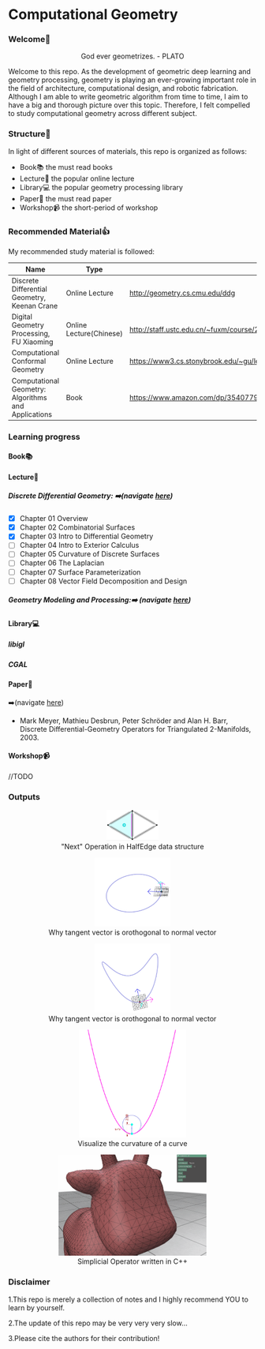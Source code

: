 # Computational Geometry



### Welcome:wave:


<div align="center">God ever geometrizes. - PLATO </div>



Welcome to this repo. As the development of geometric deep learning and geometry processing, geometry is playing an ever-growing important role in the field of architecture, computational design, and robotic fabrication. Although I am able to write geometric algorithm from time to time, I aim to have a big and thorough picture over this topic. Therefore, I felt compelled to study computational geometry across different subject.



### Structure🧩

In light of different sources of materials, this repo is organized as follows:

- Book:books:   the must read books
- Lecture:school:    the popular online lecture
- Library:computer:    the popular geometry processing library
- Paper:page_with_curl:    the must read paper
- Workshop:video_camera:  the short-period of workshop



### Recommended Material:thumbsup:

My recommended study material is followed:

| Name                                                | Type                    | Link                                                         |
| --------------------------------------------------- | ----------------------- | ------------------------------------------------------------ |
| Discrete Differential Geometry, Keenan Crane        | Online Lecture          | http://geometry.cs.cmu.edu/ddg                               |
| Digital Geometry Processing, FU Xiaoming            | Online Lecture(Chinese) | http://staff.ustc.edu.cn/~fuxm/course/2020_Spring_DGP/index.html |
| Computational Conformal Geometry                    | Online Lecture          | https://www3.cs.stonybrook.edu/~gu/lectures/2020/            |
| Computational Geometry: Algorithms and Applications | Book                    | https://www.amazon.com/dp/3540779736/ref=cm_sw_em_r_mt_dp_TN2TN09Q61YS2C2D344T |



### Learning progress

#### Book:books:



#### Lecture:school:

##### Discrete Differential Geometry: :arrow_right:(navigate [here][ddg_md])

- [x] Chapter 01 Overview
- [x] Chapter 02 Combinatorial Surfaces
- [x] Chapter 03 Intro to Differential Geometry
- [ ] Chapter 04 Intro to Exterior Calculus
- [ ] Chapter 05 Curvature of Discrete Surfaces
- [ ] Chapter 06 The Laplacian
- [ ] Chapter 07 Surface Parameterization
- [ ] Chapter 08 Vector Field Decomposition and Design

##### Geometry Modeling and Processing::arrow_right: (navigate [here][gmp_md])



#### Library:computer:

##### libigl

##### CGAL



#### Paper:page_with_curl:

:arrow_right:(navigate [here][paper_md])

- Mark Meyer, Mathieu Desbrun, Peter Schröder and Alan H. Barr, Discrete Differential-Geometry Operators for Triangulated 2-Manifolds, 2003.



#### Workshop:video_camera:

//TODO



### Outputs

<figure>
    <center>
  <img src="Lecture/DiscreteDifferentialGeometry/img/orbits_faces.gif" alt="orbits_faces" style="width:25%">
        <figcaption>"Next" Operation in HalfEdge data structure</figcaption>
     </center>
</figure>



<figure>
    <center>
  <img src="Lecture/DiscreteDifferentialGeometry/img/why-tangent-normal-ortho.gif" alt="why-tangent-normal-ortho" style="zoom:30%;">
        <figcaption>Why tangent vector is orothogonal to normal vector</figcaption>
     </center>
</figure>



<figure>
    <center>
  <img src="Lecture/DiscreteDifferentialGeometry/img/why-tangent-normal-ortho1.gif" alt="why-tangent-normal-ortho1" style="zoom:30%;" >
        <figcaption>Why tangent vector is orothogonal to normal vector</figcaption>
     </center>
</figure>



<figure>
    <center>
  <img src="Lecture/DiscreteDifferentialGeometry/img/curvature-of-curve.gif" alt="curvature-of-curve" style="zoom:35%;" >
        <figcaption>Visualize the curvature of a curve</figcaption>
     </center>
</figure>



<figure>
    <center>
  <img src="Lecture/DiscreteDifferentialGeometry/img/simplicial-operator-preview.gif" alt="Simplicial Operator" style="zoom:50%;" >
        <figcaption>Simplicial Operator written in C++</figcaption>
     </center>
</figure>




### Disclaimer

1.This repo is merely a collection of notes and I highly recommend YOU to learn by yourself. 

2.The update of this repo may be very very very slow...

3.Please cite the authors for their contribution!

[ddg_md]: Lecture/DiscreteDifferentialGeometry/DDG.md
[gmp_md]: Lecture/GeometryModelingandProcessing/GMP.md
[paper_md]: Paper/PAPER.md